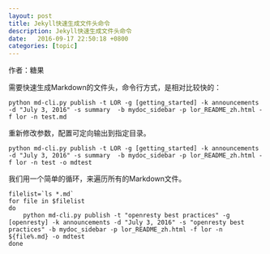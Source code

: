 ```yaml
---
layout: post
title: Jekyll快速生成文件头命令
description: Jekyll快速生成文件头命令
date:   2016-09-17 22:50:18 +0800 
categories: [topic]
---
```

作者：糖果

需要快速生成Markdown的文件头，命令行方式，是相对比较快的：


```
python md-cli.py publish -t LOR -g [getting_started] -k announcements -d "July 3, 2016" -s summary  -b mydoc_sidebar -p lor_README_zh.html -f lor -n test.md
```

重新修改参数，配置可定向输出到指定目录。
```
python md-cli.py publish -t LOR -g [getting_started] -k announcements -d "July 3, 2016" -s summary  -b mydoc_sidebar -p lor_README_zh.html -f lor -n test -o mdtest
```

我们用一个简单的循环，来遍历所有的Markdown文件。
```
filelist=`ls *.md`
for file in $filelist
do
    python md-cli.py publish -t "openresty best practices" -g [openresty] -k announcements -d "July 3, 2016" -s "openresty best practices" -b mydoc_sidebar -p lor_README_zh.html -f lor -n ${file%.md} -o mdtest
done
```